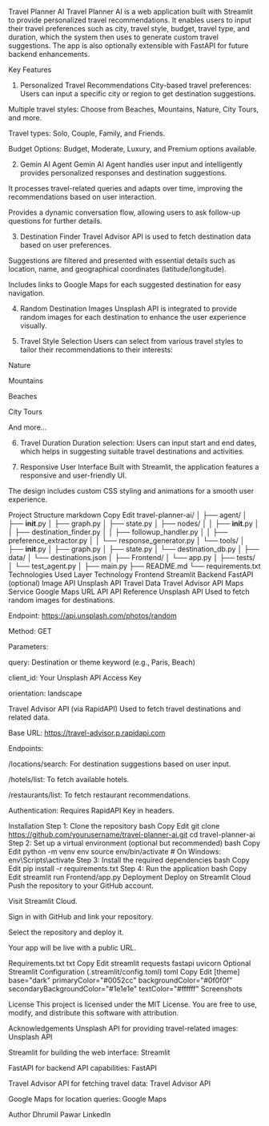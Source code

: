 Travel Planner AI
Travel Planner AI is a web application built with Streamlit to provide personalized travel recommendations. It enables users to input their travel preferences such as city, travel style, budget, travel type, and duration, which the system then uses to generate custom travel suggestions. The app is also optionally extensible with FastAPI for future backend enhancements.

Key Features
1. Personalized Travel Recommendations
City-based travel preferences: Users can input a specific city or region to get destination suggestions.

Multiple travel styles: Choose from Beaches, Mountains, Nature, City Tours, and more.

Travel types: Solo, Couple, Family, and Friends.

Budget Options: Budget, Moderate, Luxury, and Premium options available.

2. Gemin AI Agent
Gemin AI Agent handles user input and intelligently provides personalized responses and destination suggestions.

It processes travel-related queries and adapts over time, improving the recommendations based on user interaction.

Provides a dynamic conversation flow, allowing users to ask follow-up questions for further details.

3. Destination Finder
Travel Advisor API is used to fetch destination data based on user preferences.

Suggestions are filtered and presented with essential details such as location, name, and geographical coordinates (latitude/longitude).

Includes links to Google Maps for each suggested destination for easy navigation.

4. Random Destination Images
Unsplash API is integrated to provide random images for each destination to enhance the user experience visually.

5. Travel Style Selection
Users can select from various travel styles to tailor their recommendations to their interests:

Nature

Mountains

Beaches

City Tours

And more...

6. Travel Duration
Duration selection: Users can input start and end dates, which helps in suggesting suitable travel destinations and activities.

7. Responsive User Interface
Built with Streamlit, the application features a responsive and user-friendly UI.

The design includes custom CSS styling and animations for a smooth user experience.

Project Structure
markdown
Copy
Edit
travel-planner-ai/
│
├── agent/
│   ├── __init__.py
│   ├── graph.py
│   ├── state.py
│   ├── nodes/
│   │   ├── __init__.py
│   │   ├── destination_finder.py
│   │   ├── followup_handler.py
│   │   ├── preference_extractor.py
│   │   └── response_generator.py
│   └── tools/
│       ├── __init__.py
│       ├── graph.py
│       ├── state.py
│       └── destination_db.py
│
├── data/
│   └── destinations.json
│
├── Frontend/
│   └── app.py
│
├── tests/
│   └── test_agent.py
│
├── main.py
├── README.md
└── requirements.txt
Technologies Used
Layer	Technology
Frontend	Streamlit
Backend	FastAPI (optional)
Image API	Unsplash API
Travel Data	Travel Advisor API
Maps Service	Google Maps URL API
API Reference
Unsplash API
Used to fetch random images for destinations.

Endpoint: https://api.unsplash.com/photos/random

Method: GET

Parameters:

query: Destination or theme keyword (e.g., Paris, Beach)

client_id: Your Unsplash API Access Key

orientation: landscape

Travel Advisor API (via RapidAPI)
Used to fetch travel destinations and related data.

Base URL: https://travel-advisor.p.rapidapi.com

Endpoints:

/locations/search: For destination suggestions based on user input.

/hotels/list: To fetch available hotels.

/restaurants/list: To fetch restaurant recommendations.

Authentication: Requires RapidAPI Key in headers.

Installation
Step 1: Clone the repository
bash
Copy
Edit
git clone https://github.com/yourusername/travel-planner-ai.git
cd travel-planner-ai
Step 2: Set up a virtual environment (optional but recommended)
bash
Copy
Edit
python -m venv env
source env/bin/activate  # On Windows: env\Scripts\activate
Step 3: Install the required dependencies
bash
Copy
Edit
pip install -r requirements.txt
Step 4: Run the application
bash
Copy
Edit
streamlit run Frontend/app.py
Deployment
Deploy on Streamlit Cloud
Push the repository to your GitHub account.

Visit Streamlit Cloud.

Sign in with GitHub and link your repository.

Select the repository and deploy it.

Your app will be live with a public URL.

Requirements.txt
txt
Copy
Edit
streamlit
requests
fastapi
uvicorn
Optional Streamlit Configuration (.streamlit/config.toml)
toml
Copy
Edit
[theme]
base="dark"
primaryColor="#0052cc"
backgroundColor="#0f0f0f"
secondaryBackgroundColor="#1e1e1e"
textColor="#ffffff"
Screenshots


License
This project is licensed under the MIT License. You are free to use, modify, and distribute this software with attribution.

Acknowledgements
Unsplash API for providing travel-related images: Unsplash API

Streamlit for building the web interface: Streamlit

FastAPI for backend API capabilities: FastAPI

Travel Advisor API for fetching travel data: Travel Advisor API

Google Maps for location queries: Google Maps

Author
Dhrumil Pawar
LinkedIn

